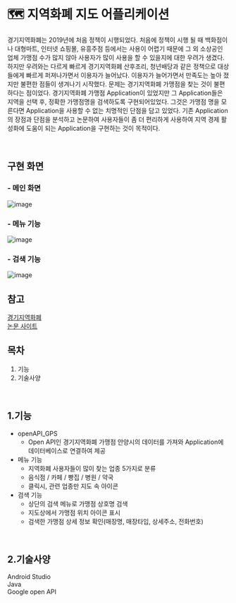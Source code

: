 #  🗺 지역화폐 지도 어플리케이션
경기지역화폐는 2019년에 처음 정책이 시행되었다. 처음에 정책이 시행 될 때 백화점이나 대형마트, 인터넷 쇼핑몰, 유흥주점 등에서는 사용이 어렵기 때문에 그 외 소상공인 업체 가맹점 수가 많지 않아 사용자가 많이 사용을 할 수 있을지에 대한 우려가 생겼다. 하지만 우려와는 다르게 빠르게 경기지역화폐 산후조리, 청년배당과 같은  정책으로 대상들에게 빠르게 퍼져나가면서 이용자가 늘어났다. 이용자가 늘어가면서 만족도는 높아 졌지만 불편한 점들이 생겨나기 시작했다. 문제는 경기지역화폐 가맹점을 찾는 것이 불편하다는 점이었다. 경기지역화폐 가맹점 Application이 있었지만 그 Application들은 지역을 선택 후, 정확한 가맹점명을 검색하도록 구현되어있었다. 그것은 가맹점 명을 모른다면 Application을 사용할 수 없는 치명적인 단점을 담고 있었다. 기존 Application의 장점과 단점을 분석하고 논문하여 사용자들이 좀 더 편리하게 사용하여 지역 경제 활성화에 도움이 되는 Application을 구현하는 것이 목적이다.

<br/>

## 구현 화면
### - 메인 화면
![image](https://user-images.githubusercontent.com/58923654/91039523-aeec2700-e647-11ea-92c0-de1a197919ea.png)
<br/>

### - 메뉴 기능
![image](https://user-images.githubusercontent.com/58923654/91039598-cc20f580-e647-11ea-9b17-b4d27b00fea8.png)
<br/>

### - 검색 기능
![image](https://user-images.githubusercontent.com/58923654/91039675-f377c280-e647-11ea-8645-b534c75b59bb.png)
<br/>

## 참고
[경기지역화폐](http://www.gmoney.or.kr/)<br/>
[논문 사이트](https://www.data.go.kr/)
<br/>

## 목차
1. 기능
2. 기술사양
<br/>

## 1.기능

* openAPI_GPS
  - Open API인 경기지역화폐 가맹점 안양시의 데이터를 가져와 Application에 데이터베이스로 연결하여 제공
* 메뉴 기능
  - 지역화폐 사용자들이 많이 찾는 업종 5가지로 분류  
  - 음식점 / 카페 / 빵집 / 병원 / 약국
  - 클릭시, 관련 업종만 지도 속 아이콘
* 검색 기능
  - 상단의 검색 메뉴로 가맹점 상호명 검색
  - 지도상에서 가맹점 위치 아이콘 표시
  - 검색한 가맹점 상세 정보 확인(매장명, 매장타입, 상세주소, 전화번호)

</br>

## 2.기술사양
 Android Studio<br/>
 Java<br/>
 Google open API

